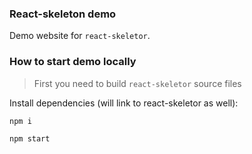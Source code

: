 ### React-skeleton demo

Demo website for `react-skeletor`.

### How to start demo locally
> First you need to build `react-skeletor` source files

Install dependencies (will link to react-skeletor as well):
```
npm i
```

```
npm start
```
